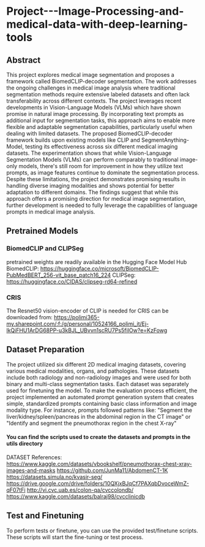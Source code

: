 # Project---Image-Processing-and-medical-data-with-deep-learning-tools

## Abstract

This project explores medical image segmentation and proposes a framework called BiomedCLIP-decoder segmentation. The work addresses the ongoing challenges in medical image analysis where traditional segmentation methods require extensive labeled datasets and often lack transferability across different contexts. The project leverages recent developments in Vision-Language Models (VLMs) which have shown promise in natural image processing. By incorporating text prompts as additional input for segmentation tasks, this approach aims to enable more flexible and adaptable segmentation capabilities, particularly useful when dealing with limited datasets. The proposed BiomedCLIP-decoder framework builds upon existing models like CLIP and SegmentAnything-Model, testing its effectiveness across six different medical imaging datasets. The experimentation shows that while Vision-Language Segmentation Models (VLMs) can perform comparably to traditional image-only models, there's still room for improvement in how they utilize text prompts, as image features continue to dominate the segmentation process. Despite these limitations, the project demonstrates promising results in handling diverse imaging modalities and shows potential for better adaptation to different domains. The findings suggest that while this approach offers a promising direction for medical image segmentation, further development is needed to fully leverage the capabilities of language prompts in medical image analysis.

## Pretrained Models

### BiomedCLIP and CLIPSeg
pretrained weights are readily available in the Hugging Face Model Hub
BiomedCLIP: https://huggingface.co/microsoft/BiomedCLIP-PubMedBERT_256-vit_base_patch16_224
CLIPSeg: https://huggingface.co/CIDAS/clipseg-rd64-refined

### CRIS
The Resnet50 vision-encoder of CLIP is needed for CRIS can be downloaded from: https://polimi365-my.sharepoint.com/:f:/g/personal/10524166_polimi_it/Ej-lkQiFHU1ArDG68PP-u3kBJL_UBvvn1scRU7Ps5fiIOw?e=KzFowg


## Dataset Preparation

The project utilized six different 2D medical imaging datasets, covering various medical modalities, organs, and pathologies. These datasets include both radiology and non-radiology images and were used for both binary and multi-class segmentation tasks. Each dataset was separately used for finetuning the model. To make the evaluation process efficient, the project implemented an automated prompt generation system that creates simple, standardized prompts containing basic class information and image modality type.
For instance, prompts followed patterns like:
"Segment the liver/kidney/spleen/pancreas in the abdominal region in the CT image" or "Identify and segment the pneumothorax region in the chest X-ray"

#### You can find the scripts used to create the datasets and prompts in the utils directory

DATASET References:
https://www.kaggle.com/datasets/vbookshelf/pneumothorax-chest-xray-images-and-masks
https://github.com/JunMa11/AbdomenCT-1K
https://datasets.simula.no/kvasir-seg/
https://drive.google.com/drive/folders/10QXjxBJqCf7PAXqbDvoceWmZ-qF07tFi
http://vi.cvc.uab.es/colon-qa/cvccolondb/
https://www.kaggle.com/datasets/balraj98/cvcclinicdb

## Test and Finetuning

To perform tests or finetune, you can use the provided test/finetune scripts. These scripts will start the fine-tuning or test process.


